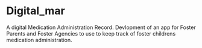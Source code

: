 # Digital_mar
A digital Medication Administration Record. Devlopment of an app for Foster Parents and Foster Agencies to use to keep track of foster childrens medication administration.
